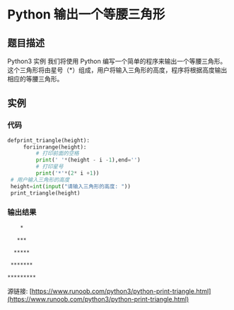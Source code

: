 # Python 输出一个等腰三角形

## 题目描述
Python3 实例
我们将使用 Python 编写一个简单的程序来输出一个等腰三角形。这个三角形将由星号（*）组成，用户将输入三角形的高度，程序将根据高度输出相应的等腰三角形。

## 实例
### 代码
```python
defprint_triangle(height):
     foriinrange(height):
         # 打印前面的空格
         print(' '*(height - i -1),end='')
         # 打印星号
         print('*'*(2* i +1))
 # 用户输入三角形的高度
 height=int(input("请输入三角形的高度: "))
 print_triangle(height)
```
### 输出结果
```
    *
   ***
  *****
 *******
*********
```
源链接: [https://www.runoob.com/python3/python-print-triangle.html](https://www.runoob.com/python3/python-print-triangle.html)